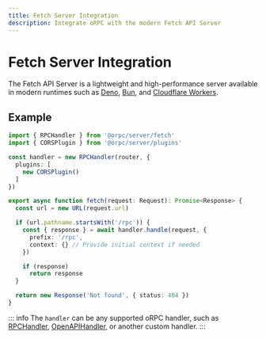 ```yaml
---
title: Fetch Server Integration
description: Integrate oRPC with the modern Fetch API Server
---
```


# Fetch Server Integration

The Fetch API Server is a lightweight and high-performance server available in modern runtimes such as [Deno](https://deno.land/), [Bun](https://bun.sh/), and [Cloudflare Workers](https://workers.cloudflare.com/).

## Example

```ts
import { RPCHandler } from '@orpc/server/fetch'
import { CORSPlugin } from '@orpc/server/plugins'

const handler = new RPCHandler(router, {
  plugins: [
    new CORSPlugin()
  ]
})

export async function fetch(request: Request): Promise<Response> {
  const url = new URL(request.url)

  if (url.pathname.startsWith('/rpc')) {
    const { response } = await handler.handle(request, {
      prefix: '/rpc',
      context: {} // Provide initial context if needed
    })

    if (response)
      return response
  }

  return new Response('Not found', { status: 404 })
}
```

::: info
The `handler` can be any supported oRPC handler, such as [RPCHandler](/docs/rpc-handler), [OpenAPIHandler](/docs/openapi/openapi-handler), or another custom handler.
:::
